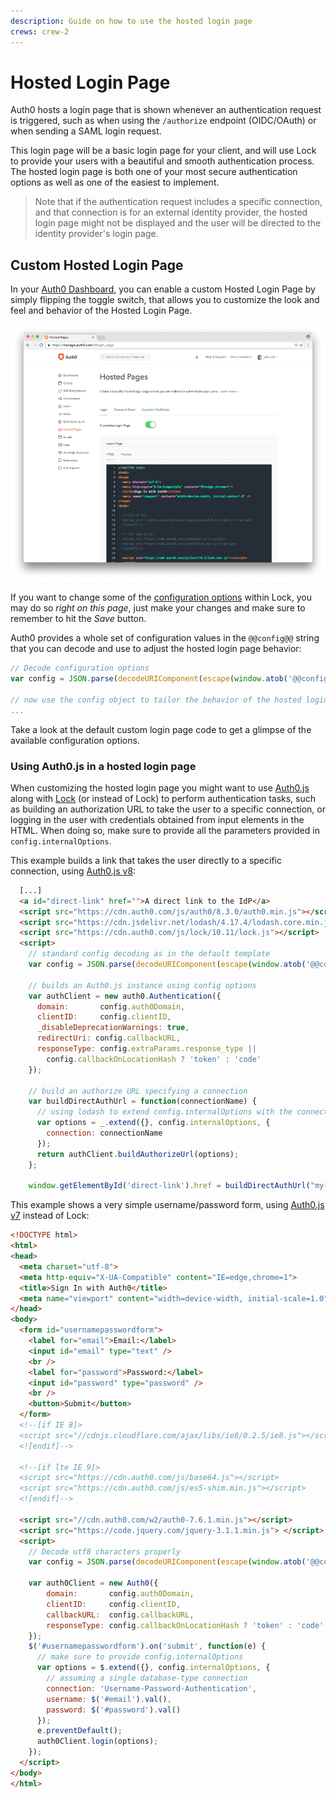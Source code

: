 ```yaml
---
description: Guide on how to use the hosted login page
crews: crew-2
---
```


# Hosted Login Page

Auth0 hosts a login page that is shown whenever an authentication request is triggered, such as when using the `/authorize` endpoint (OIDC/OAuth) or when sending a SAML login request.

This login page will be a basic login page for your client, and will use Lock to provide your users with a beautiful and smooth authentication process. The hosted login page is both one of your most secure authentication options as well as one of the easiest to implement.

> Note that if the authentication request includes a specific connection, and that connection is for an external identity provider, the hosted login page might not be displayed and the user will be directed to the identity provider's login page.

## Custom Hosted Login Page

In your [Auth0 Dashboard](${manage_url}/#/login_page), you can enable a custom Hosted Login Page by simply flipping the toggle switch, that allows you to customize the look and feel and behavior of the Hosted Login Page.

![Hosted Login Page](/media/articles/hosted-pages/login.png)

If you want to change some of the [configuration options](/libraries/lock/v10/customization) within Lock, you may do so _right on this page_, just make your changes and make sure to remember to hit the _Save_ button.

Auth0 provides a whole set of configuration values in the `@@config@@` string that you can decode and use to adjust the hosted login page behavior:

```javascript
// Decode configuration options
var config = JSON.parse(decodeURIComponent(escape(window.atob('@@config@@'))));

// now use the config object to tailor the behavior of the hosted login page
...
```

Take a look at the default custom login page code to get a glimpse of the available configuration options.

### Using Auth0.js in a hosted login page

When customizing the hosted login page you might want to use [Auth0.js](/libraries/auth0js) along with [Lock](/libraries/lock) (or instead of Lock) to perform authentication tasks, such as building an authorization URL to take the user to a specific connection, or logging in the user with credentials obtained from input elements in the HTML. When doing so, make sure to provide all the parameters provided in `config.internalOptions`.

This example builds a link that takes the user directly to a specific connection, using [Auth0.js v8](/libraries/auth0js):

```html
  [...]
  <a id="direct-link" href="">A direct link to the IdP</a>
  <script src="https://cdn.auth0.com/js/auth0/8.3.0/auth0.min.js"></script>
  <script src="https://cdn.jsdelivr.net/lodash/4.17.4/lodash.core.min.js"></script>
  <script src="https://cdn.auth0.com/js/lock/10.11/lock.js"></script>
  <script>
    // standard config decoding as in the default template
    var config = JSON.parse(decodeURIComponent(escape(window.atob('@@config@@'))));

    // builds an Auth0.js instance using config options
    var authClient = new auth0.Authentication({
      domain:       config.auth0Domain,
      clientID:     config.clientID,
      _disableDeprecationWarnings: true,
      redirectUri: config.callbackURL,
      responseType: config.extraParams.response_type ||
        config.callbackOnLocationHash ? 'token' : 'code'
    });

    // build an authorize URL specifying a connection
    var buildDirectAuthUrl = function(connectionName) {
      // using lodash to extend config.internalOptions with the connectionName
      var options = _.extend({}, config.internalOptions, {
        connection: connectionName
      });
      return authClient.buildAuthorizeUrl(options);
    };

    window.getElementById('direct-link').href = buildDirectAuthUrl("my-idp-connection");
```

This example shows a very simple username/password form, using [Auth0.js v7](/libraries/auth0js/v7) instead of Lock:

```html
<!DOCTYPE html>
<html>
<head>
  <meta charset="utf-8">
  <meta http-equiv="X-UA-Compatible" content="IE=edge,chrome=1">
  <title>Sign In with Auth0</title>
  <meta name="viewport" content="width=device-width, initial-scale=1.0" />
</head>
<body>
  <form id="usernamepasswordform">
    <label for="email">Email:</label>
    <input id="email" type="text" />
    <br />
    <label for="password">Password:</label>
    <input id="password" type="password" />
    <br />
    <button>Submit</button>
  </form>
  <!--[if IE 8]>
  <script src="//cdnjs.cloudflare.com/ajax/libs/ie8/0.2.5/ie8.js"></script>
  <![endif]-->

  <!--[if lte IE 9]>
  <script src="https://cdn.auth0.com/js/base64.js"></script>
  <script src="https://cdn.auth0.com/js/es5-shim.min.js"></script>
  <![endif]-->

  <script src="//cdn.auth0.com/w2/auth0-7.6.1.min.js"></script>
  <script src="https://code.jquery.com/jquery-3.1.1.min.js"> </script>
  <script>
    // Decode utf8 characters properly
    var config = JSON.parse(decodeURIComponent(escape(window.atob('@@config@@'))));

    var auth0Client = new Auth0({
        domain:       config.auth0Domain,
        clientID:     config.clientID,
        callbackURL:  config.callbackURL,
        responseType: config.callbackOnLocationHash ? 'token' : 'code'
    });
    $('#usernamepasswordform').on('submit', function(e) {
      // make sure to provide config.internalOptions
      var options = $.extend({}, config.internalOptions, {
        // assuming a single database-type connection
        connection: 'Username-Password-Authentication',
        username: $('#email').val(),
        password: $('#password').val()
      });
      e.preventDefault();
      auth0Client.login(options);
    });
  </script>
</body>
</html>
```
